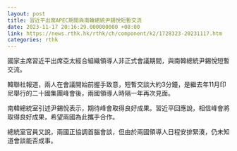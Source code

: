```yaml
---
layout: post
title: 習近平出席APEC期間與南韓總統尹錫悅短暫交流
date: 2023-11-17 20:16:29.000000000 +08:00
link: https://news.rthk.hk/rthk/ch/component/k2/1728323-20231117.htm
categories: rthk
---
```


國家主席習近平出席亞太經合組織領導人非正式會議期間，與南韓總統尹錫悅短暫交流。

韓聯社報道，兩人在會議開始前握手致意，短暫交談大約3分鐘，是繼去年11月印尼舉行的二十國集團峰會後，兩國領導人時隔一年再次見面。

南韓總統室引述尹錫悅表示，期待峰會取得良好成果。習近平回應說，相信峰會將取得良好成果，希望兩國為此攜手合作。

總統室官員又說，兩國正協調首腦會談，但由於兩國領導人日程安排緊湊，仍未知道會談能否成事。
